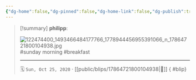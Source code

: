 ```yaml
---
{"dg-home":false,"dg-pinned":false,"dg-home-link":false,"dg-publish":true,"type":"blip","disabled rules":["yaml-title","yaml-title-alias","file-name-heading"],"title":"philipp on instagram @ 2020-10-25","created-date":"2020-10-25T06:26:00","updated-date":"2025-05-02T17:43:07","dg-path":"blips/17864721800104938.md","permalink":"/blips/17864721800104938/","dgPassFrontmatter":true,"created":"2020-10-25T06:26:00","updated":"2025-05-02T17:43:07"}
---
```


> [!summary] **philipp**:
>
> ![122474400_1493466484177766_1778944456955391066_n_17864721800104938.jpg](/img/user/attachments/122474400_1493466484177766_1778944456955391066_n_17864721800104938.jpg)
> #sunday morning #breakfast
> - - -
>
> 🗓️ `Sun, Oct 25, 2020` · [[public/blips/17864721800104938\|🔗]]
{ #blip}

